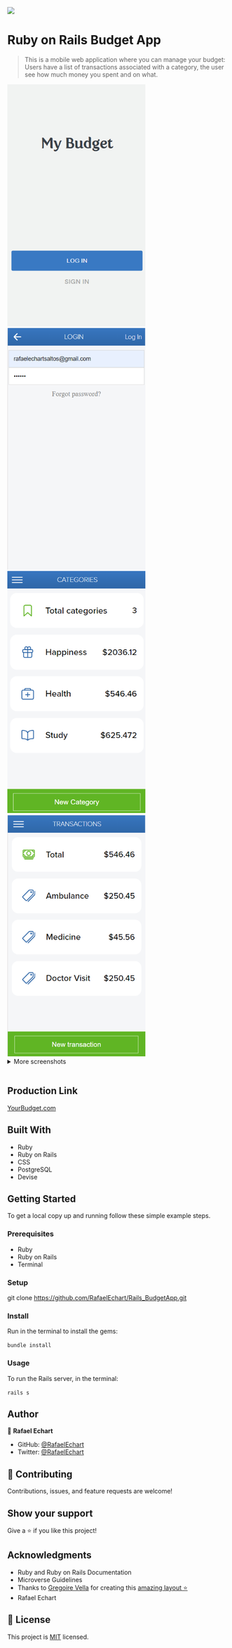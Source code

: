 ![](https://img.shields.io/badge/Microverse-blueviolet)

# Ruby on Rails Budget App

> This is a mobile web application where you can manage your budget: Users have a list of transactions associated with a category, the user see how much money you spent and on what.

<img width="315" height="551" alt="portfolio_view" src="./assets/MyBudgetSplashScreen.png">
<img width="315" height="551" alt="portfolio_view" src="./assets/loginScreen.png">
<img width="315" height="551" alt="portfolio_view" src="./assets/allCategories.png">
<img width="315" height="551" alt="portfolio_view" src="./assets/categoriesTransactions.png">


<details>

<summary>More screenshots</summary>

## 📋 Menu Drawer
<img width="315" height="551" alt="portfolio_view" src="./assets/gifmenuDrawer.gif">

## 📋 Desktop Version
<img width="1024" height="433" alt="portfolio_view" src="./assets/desktopversiona.png">

</details>

<br/>


## Production Link

[YourBudget.com](https://serene-hamlet-05104.herokuapp.com/)

## Built With

- Ruby
- Ruby on Rails
- CSS
- PostgreSQL
- Devise


## Getting Started

To get a local copy up and running follow these simple example steps.

### Prerequisites

- Ruby
- Ruby on Rails 
- Terminal

### Setup

git clone https://github.com/RafaelEchart/Rails_BudgetApp.git

### Install

Run in the terminal to install the gems:

`bundle install`

### Usage

To run the Rails server, in the terminal: 

`rails s`

## Author

👤 **Rafael Echart**

- GitHub: [@RafaelEchart](https://github.com/rafaelechart)
- Twitter: [@RafaelEchart](https://twitter.com/rafaelechart)


## 🤝 Contributing

Contributions, issues, and feature requests are welcome!


## Show your support

Give a ⭐️ if you like this project!

## Acknowledgments

- Ruby and Ruby on Rails Documentation
- Microverse Guidelines
- Thanks to [Gregoire Vella](https://www.behance.net/gregoirevella) for creating this [amazing layout ⭐️](https://www.behance.net/gallery/19759151/Snapscan-iOs-design-and-branding?tracking_source=)
- Rafael Echart

## 📝 License

This project is [MIT](./MIT.md) licensed.
